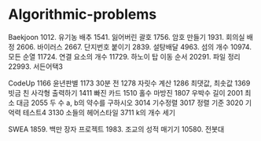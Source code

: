 # Algorithmic-problems

Baekjoon
1012. 유기농 배추
1541. 잃어버린 괄호
1756. 암호 만들기 
1931. 회의실 배정
2606. 바이러스
2667. 단지번호 붙이기
2839. 설탕배달
4963. 섬의 개수
10974. 모든 순열
11724. 연결 요소의 개수
11729. 하노이 탑 이동 순서
20291. 파일 정리
22993. 서든어택3

CodeUp
1166 윤년판별
1173 30분 전
1278 자릿수 계산
1286 최댓값, 최솟값
1369 빗금 친 사각형 출력하기
1411 빠진 카드
1510 홀수 마방진
1807 우박수 길이
2001 최소 대금
2055 두 수 a, b의 약수를 구하시오
3014 기수정렬
3017 정렬 기준
3020 기억력 테스트4
3130 소들의 헤어스타일
3711 k의 개수 세기

SWEA
1859. 백만 장자 프로젝트
1983. 조교의 성적 매기기
10580. 전봇대
